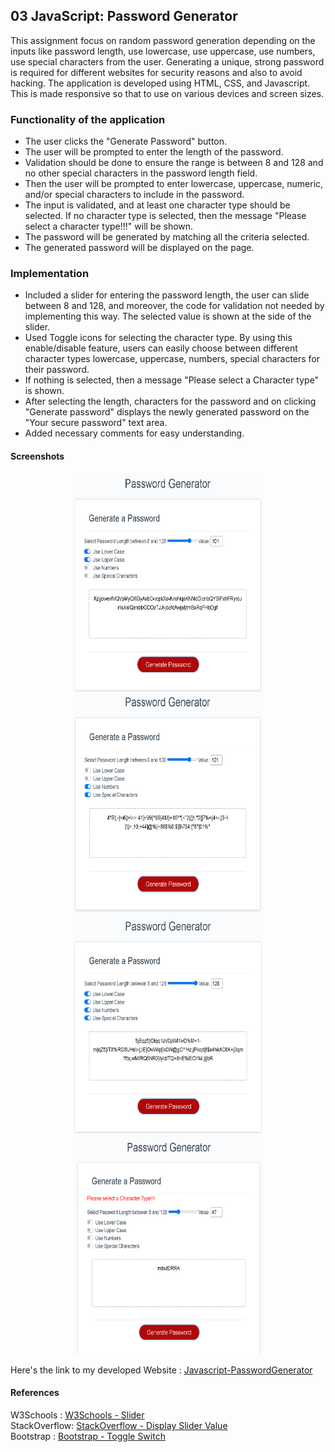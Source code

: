 ## 03 JavaScript: Password Generator

This assignment focus on random password generation depending on the inputs like password length, use lowercase, use uppercase, use numbers, use special characters from the user. Generating a unique, strong password is required for different websites for security reasons and also to avoid hacking. The application is developed using HTML, CSS, and Javascript. This is made responsive so that to use on various devices and screen sizes.

### Functionality of the application

* The user clicks the "Generate Password" button.
* The user will be prompted to enter the length of the password.
* Validation should be done to ensure the range is between 8 and 128 and no other special characters in the password length field.
* Then the user will be prompted to enter lowercase, uppercase, numeric, and/or special characters to include in the password.
* The input is validated, and at least one character type should be selected. If no character type is selected, then the message "Please select a character type!!!" will be shown.
* The password will be generated by matching all the criteria selected.
* The generated password will be displayed on the page. 

### Implementation

* Included a slider for entering the password length, the user can slide between 8 and 128, and moreover, the code for validation not needed by implementing this way. The selected value is shown at the side of the slider.
* Used Toggle icons for selecting the character type. By using this enable/disable feature, users can easily choose between different character types lowercase, uppercase, numbers, special characters for their password.
* If nothing is selected, then a message "Please select a Character type" is shown.
* After selecting the length, characters for the password and on clicking "Generate password" displays the newly generated password on the "Your secure password" text area.
* Added necessary comments for easy understanding.

#### Screenshots

<p style ="text-align:center;">
<img src="Assets/lower&uppercaseSelection.jpg" width="300" alt= "Upper&LowerCase Selection " height="350"/>
<img src="Assets/numbers&specialchars.jpg"  width="300" alt="Numbers&SpecialChars Selection " height="350">
<img src="Assets/allcharacterTypes.jpg" width="300" alt="AllCharTypes Selection" height="350"/>
<img src="Assets/Errormessage.jpg"  width="300" alt="Error Message" height="350"/>
</p>

Here's the link to my developed Website : [Javascript-PasswordGenerator](https://yakinia.github.io/03-Javascript-PasswordGenerator/)

#### References

W3Schools  : [W3Schools - Slider](https://www.w3schools.com/tags/att_input_type_range.asp)<br/>
StackOverflow: [StackOverflow - Display Slider Value](https://stackoverflow.com/questions/10004723/html5-input-type-range-show-range-value)<br/>
Bootstrap  : [Bootstrap - Toggle Switch](https://getbootstrap.com/docs/4.5/components/forms/#switches)
